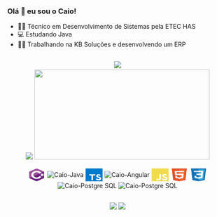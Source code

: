 ### Olá 👋 eu sou o Caio!

- 👨‍🎓 Técnico em Desenvolvimento de Sistemas pela ETEC HAS
- 💻 Estudando Java
- 👨‍💻 Trabalhando na KB Soluções e desenvolvendo um ERP

##

<div align="center">
 <img src="https://github-readme-stats.vercel.app/api?username=caio-de-souza-marinho&hide_rank=true&show_icons=true&count_private=true&title_color=000000&icon_color=000000&include_all_commits=true&card_width=200"/>
</div>
 
<div align="center">

 <img src="https://github-readme-stats.vercel.app/api/top-langs/?username=caio-de-souza-marinho&layout=compact&langs_count=10&title_color=000000&icon_color=000000&hide=tsql"/> 

 <img width="400em" height="205em" src="https://github-readme-stats.vercel.app/api/wakatime?username=caiodesouzamarinho&layout=compact&langs_count=10&title_color=000000"/>
 
</div>
  
<div align="center" style="display: inline_block"><br>
 <img align="center" alt="Caio-Csharp" height="30" width="40" src="https://raw.githubusercontent.com/devicons/devicon/master/icons/csharp/csharp-original.svg">
 <img align="center" alt="Caio-Java" height="30" width="40" src="https://cdn.jsdelivr.net/gh/devicons/devicon/icons/java/java-original.svg" />       
 <img align="center" alt="Caio-Ts" height="30" width="40" src="https://raw.githubusercontent.com/devicons/devicon/master/icons/typescript/typescript-plain.svg">
 <img align="center" alt="Caio-Angular" height="30" width="40" src="https://cdn.jsdelivr.net/gh/devicons/devicon/icons/angularjs/angularjs-original.svg" />
 <img align="center" alt="Caio-Js" height="30" width="40" src="https://raw.githubusercontent.com/devicons/devicon/master/icons/javascript/javascript-plain.svg">
 <img align="center" alt="Caio-HTML" height="30" width="40" src="https://raw.githubusercontent.com/devicons/devicon/master/icons/html5/html5-original.svg">
 <img align="center" alt="Caio-CSS" height="30" width="40" src="https://raw.githubusercontent.com/devicons/devicon/master/icons/css3/css3-original.svg">
 <img align="center" alt="Caio-Postgre SQL" height="30" width="40" src="https://cdn.jsdelivr.net/gh/devicons/devicon@latest/icons/postgresql/postgresql-original.svg"/>
 <img align="center" alt="Caio-Postgre SQL" height="30" width="40" src="https://cdn.jsdelivr.net/gh/devicons/devicon@latest/icons/microsoftsqlserver/microsoftsqlserver-original.svg"/>
</div>

##
    
<div align="center"> 
 <a href = "mailto:caiosouzamarinho@gmail.com"><img src="https://img.shields.io/badge/-Gmail-%23333?style=for-the-badge&logo=gmail&logoColor=white" target="_blank"></a>
 <a href="https://www.linkedin.com/in/caio-de-souza-marinho-9b3b8a233" target="_blank"><img src="https://img.shields.io/badge/-LinkedIn-%230077B5?style=for-the-badge&logo=linkedin&logoColor=white" target="_blank"></a>

